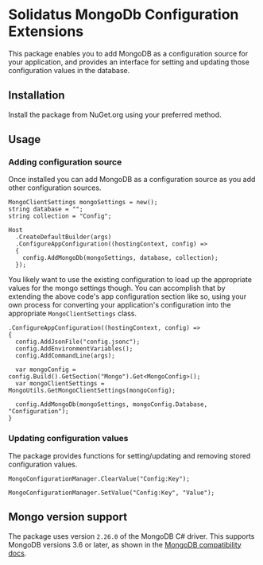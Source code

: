 # Solidatus MongoDb Configuration Extensions

This package enables you to add MongoDB as a configuration source for your application, and provides an interface for setting and updating those configuration values in the database.

## Installation

Install the package from NuGet.org using your preferred method.

## Usage

### Adding configuration source

Once installed you can add MongoDB as a configuration source as you add other configuration sources.

```{C#}
MongoClientSettings mongoSettings = new();
string database = "";
string collection = "Config";

Host
  .CreateDefaultBuilder(args)
  .ConfigureAppConfiguration((hostingContext, config) =>
  {
    config.AddMongoDb(mongoSettings, database, collection);
  });
```

You likely want to use the existing configuration to load up the appropriate values for the mongo settings though. You can accomplish that by extending the above code's app configuration section like so, using your own process for converting your application's configuration into the appropriate `MongoClientSettings` class.

```{C#}
.ConfigureAppConfiguration((hostingContext, config) =>
{
  config.AddJsonFile("config.jsonc");
  config.AddEnvironmentVariables();
  config.AddCommandLine(args);

  var mongoConfig = config.Build().GetSection("Mongo").Get<MongoConfig>();
  var mongoClientSettings = MongoUtils.GetMongoClientSettings(mongoConfig);

  config.AddMongoDb(mongoSettings, mongoConfig.Database, "Configuration");
}
```

### Updating configuration values

The package provides functions for setting/updating and removing stored configuration values.

```{C#}
MongoConfigurationManager.ClearValue("Config:Key");

MongoConfigurationManager.SetValue("Config:Key", "Value");
```

## Mongo version support

The package uses version `2.26.0` of the MongoDB C# driver. This supports MongoDB versions 3.6 or later, as shown in the [MongoDB compatibility docs](https://www.mongodb.com/docs/drivers/csharp/current/compatibility/).

